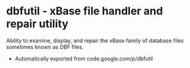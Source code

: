 # dbfutil - xBase file handler and repair utility

Ability to examine, display, and repair the xBase family of database files sometimes known as DBF files.


* Automatically exported from code.google.com/p/dbfutil
